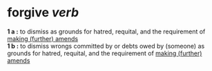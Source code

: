# forgive *verb*

**1 a :** to dismiss as grounds for hatred, requital, and the requirement of [making (further) amends](https://github.com/scottstilson/amends)<br>
**1 b :** to dismiss wrongs committed by or debts owed by (someone) as grounds for hatred, requital, and the requirement of [making (further) amends](https://github.com/scottstilson/amends)


